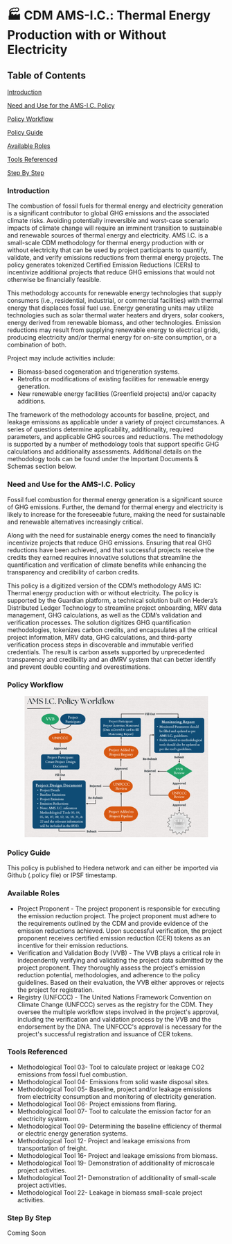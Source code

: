 # 🏭 CDM AMS-I.C.: Thermal Energy Production with or Without Electricity

## Table of Contents

[Introduction](cdm-ams-i.c.-thermal-energy-production-with-or-without-electricity.md#introduction)

[Need and Use for the AMS-I.C. Policy](cdm-ams-i.c.-thermal-energy-production-with-or-without-electricity.md#need-and-use-for-the-ams-i.c.-policy)

[Policy Workflow](cdm-ams-i.c.-thermal-energy-production-with-or-without-electricity.md#policy-workflow)

[Policy Guide](cdm-ams-i.c.-thermal-energy-production-with-or-without-electricity.md#policy-guide)

[Available Roles](cdm-ams-i.c.-thermal-energy-production-with-or-without-electricity.md#available-roles)

[Tools Referenced](cdm-ams-i.c.-thermal-energy-production-with-or-without-electricity.md#tools-referenced)

[Step By Step](cdm-ams-i.c.-thermal-energy-production-with-or-without-electricity.md#step-by-step)

### Introduction

The combustion of fossil fuels for thermal energy and electricity generation is a significant contributor to global GHG emissions and the associated climate risks. Avoiding potentially irreversible and worst-case scenario impacts of climate change will require an imminent transition to sustainable and renewable sources of thermal energy and electricity. AMS I.C. is a small-scale CDM methodology for thermal energy production with or without electricity that can be used by project participants to quantify, validate, and verify emissions reductions from thermal energy projects. The policy generates tokenized Certified Emission Reductions (CERs) to incentivize additional projects that reduce GHG emissions that would not otherwise be financially feasible. &#x20;

This methodology accounts for renewable energy technologies that supply consumers (i.e., residential, industrial, or commercial facilities) with thermal energy that displaces fossil fuel use. Energy generating units may utilize technologies such as solar thermal water heaters and dryers, solar cookers, energy derived from renewable biomass, and other technologies. Emission reductions may result from supplying renewable energy to electrical grids, producing electricity and/or thermal energy for on-site consumption, or a combination of both.&#x20;

Project may include activities include: &#x20;

* Biomass-based cogeneration and trigeneration systems.&#x20;
* Retrofits or modifications of existing facilities for renewable energy generation.&#x20;
* New renewable energy facilities (Greenfield projects) and/or capacity additions. &#x20;

The framework of the methodology accounts for baseline, project, and leakage emissions as applicable under a variety of project circumstances. A series of questions determine applicability, additionality, required parameters, and applicable GHG sources and reductions. The methodology is supported by a number of methodology tools that support specific GHG calculations and additionality assessments. Additional details on the methodology tools can be found under the Important Documents & Schemas section below. &#x20;

### Need and Use for the AMS-I.C. Policy&#x20;

Fossil fuel combustion for thermal energy generation is a significant source of GHG emissions. Further, the demand for thermal energy and electricity is likely to increase for the foreseeable future, making the need for sustainable and renewable alternatives increasingly critical. &#x20;

Along with the need for sustainable energy comes the need to financially incentivize projects that reduce GHG emissions. Ensuring that real GHG reductions have been achieved, and that successful projects receive the credits they earned requires innovative solutions that streamline the quantification and verification of climate benefits while enhancing the transparency and credibility of carbon credits. &#x20;

This policy is a digitized version of the CDM’s methodology AMS IC:  Thermal energy production with or without electricity. The policy is supported by the Guardian platform, a technical solution built on Hedera’s Distributed Ledger Technology to streamline project onboarding, MRV data management, GHG calculations, as well as the CDM’s validation and verification processes. The solution digitizes GHG quantification methodologies, tokenizes carbon credits, and encapsulates all the critical project information, MRV data, GHG calculations, and third-party verification process steps in discoverable and immutable verified credentials. The result is carbon assets supported by unprecedented transparency and credibility and an dMRV system that can better identify and prevent double counting and overestimations.    &#x20;

### Policy Workflow&#x20;

<figure><img src="../../../.gitbook/assets/image (370).png" alt=""><figcaption></figcaption></figure>

### Policy Guide&#x20;

This policy is published to Hedera network and can either be imported via Github (.policy file) or IPSF timestamp.&#x20;

### Available Roles&#x20;

* Project Proponent - The project proponent is responsible for executing the emission reduction project. The project proponent must adhere to the requirements outlined by the CDM and provide evidence of the emission reductions achieved. Upon successful verification, the project proponent receives certified emission reduction (CER) tokens as an incentive for their emission reductions.&#x20;
* Verification and Validation Body (VVB) - The VVB plays a critical role in independently verifying and validating the project data submitted by the project proponent. They thoroughly assess the project's emission reduction potential, methodologies, and adherence to the policy guidelines. Based on their evaluation, the VVB either approves or rejects the project for registration.&#x20;
* Registry (UNFCCC) - The United Nations Framework Convention on Climate Change (UNFCCC) serves as the registry for the CDM. They oversee the multiple workflow steps involved in the project's approval, including the verification and validation process by the VVB and the endorsement by the DNA. The UNFCCC's approval is necessary for the project's successful registration and issuance of CER tokens. &#x20;

### Tools Referenced&#x20;

* Methodological Tool 03- Tool to calculate project or leakage CO2 emissions from fossil fuel combustion. &#x20;
* Methodological Tool 04- Emissions from solid waste disposal sites. &#x20;
* Methodological Tool 05- Baseline, project and/or leakage emissions from electricity consumption and monitoring of electricity generation.   &#x20;
* Methodological Tool 06- Project emissions from flaring.  &#x20;
* Methodological Tool 07- Tool to calculate the emission factor for an electricity system.  &#x20;
* Methodological Tool 09- Determining the baseline efficiency of thermal or electric energy generation systems.  &#x20;
* Methodological Tool 12- Project and leakage emissions from transportation of freight.  &#x20;
* Methodological Tool 16- Project and leakage emissions from biomass.   &#x20;
* Methodological Tool 19- Demonstration of additionality of microscale project activities.  &#x20;
* Methodological Tool 21- Demonstration of additionality of small-scale project activities.  &#x20;
* Methodological Tool 22- Leakage in biomass small-scale project activities.  &#x20;

### Step By Step&#x20;

Coming Soon
